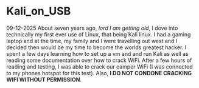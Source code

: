 # Kali\_on\_USB
09-12-2025
About seven years ago, _lord I am getting old_, I dove into technically my first ever use of Linux, that being Kali linux. I had a gaming laptop and at the time, my family and I were travelling out west and I decided then would be my time to become the worlds greatest hacker. I spent a few days learning how to set up a vm and and run Kali as well as reading some documentation over how to crack WiFi. After a few hours of reading and testing, I was able to crack our camper WiFi (I was connected to my phones hotspot for this test). Also, **I DO NOT CONDONE CRACKING WIFI WITHOUT PERMISSION**.